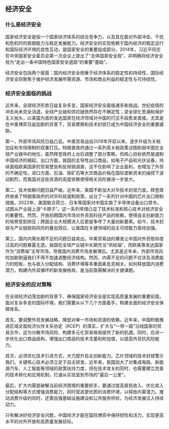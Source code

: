 ## 经济安全

### 什么是经济安全

​	国家经济安全是指一个国家经济体系的综合竞争力，以及其在面对外部冲击、干扰和危机时的抵御能力与稳定发展能力。经济安全的实现依赖于国内经济的稳定运行和国际经济环境的良性互动，是国家安全的重要组成部分。2014年，习近平同志在中央国家安全委员会第一次会议上提出了“总体国家安全观”，并明确将经济安全视为“走出一条中国特色国家安全道路”的重要“基础”。

​	经济安全包括两个层面：国内经济安全侧重于经济体系的稳定性和持续性，国际经济安全则聚焦于维护经济发展所需资源、市场和商业利益的稳定性与可持续性。

### 经济安全面临的挑战

​	近年来，全球经济形势日益复杂多变，国家经济安全面临诸多新挑战。世纪疫情的冲击尚未完全消退，全球产业链和供应链依然存在不确定性；逆全球化思潮和保护主义抬头，以美国为首的发达国家在经济领域对中国的打压手段愈发直接。尤其是在中美博弈日益加剧的背景下，贸易摩擦和技术封锁已成为中国经济安全的重要威胁。

​	第一，外部市场风险日益凸显。中美贸易战自2018年开启以来，逐步升级为关税加征和市场限制的双重打压。特朗普政府通过一系列高关税政策试图削弱中国在全球产业链中的地位，虽然拜登政府上台后调整了部分策略，但核心目标依然是遏制中国经济的崛起。出口方面，我国的主导性出口商品，如电子产品和光伏设备，持续面临欧美国家的贸易壁垒和反倾销调查，这不仅影响了企业盈利，也增加了外贸的不确定性。进口方面，石油、铁矿石等大宗商品价格在国际垄断资本的操控下波动剧烈，而我国对这些资源的高度依赖使得相关风险被进一步放大。

​	第二，技术依赖问题日益严峻。近年来，美国不断加大对华技术封锁力度。拜登政府继承了特朗普政府的对华科技遏制政策，出台了一系列针对中国的芯片出口限制措施。2022年，美国联合荷兰、日本等国家对中国实施了半导体设备出口禁令，试图从产业链上游“卡脖子”。这一系列举措凸显了技术标准和核心技术对经济安全的重要性。然而，开放初期国内市场对外资高科技产品的依赖，使得自主创新能力的培育受到挤压；跨国企业大规模进入后更是争夺了大量创新要素。如今，技术封锁与产业链脱钩风险的叠加效应，让我国在关键领域的自主可控能力亟待加强。

​	第三，国内内需长期不足的问题日益突出。中美贸易战的爆发让中国对外贸依存度过高的问题暴露无遗。我国在全球产业链中长期充当“供给端”，而欧美等发达国家作为“消费端”主导市场，导致国内消费市场发展滞后。尤其是近年来，外部市场风险加剧倒逼我们不得不加速调整经济结构。然而，内需不足的问题不仅涉及消费能力的短板，也与收入分配结构、消费环境等多重因素息息相关。如何释放国内消费潜力，构建内外双循环的新发展格局，是当前亟需解决的关键课题。

### 经济安全的应对策略

​	在全球经济动荡加剧的背景下，确保国家经济安全是实现高质量发展的重要前提。面对复杂多变的国际环境，我们需要从以下几个方面着手，构建全面的经济安全保障体系。

​	首先，要调整外贸发展战略，降低对单一市场和资源的依赖。近年来，中国积极推进区域全面经济伙伴关系协定（RCEP）的落实，扩大与“一带一路”沿线国家的贸易合作，这为分散市场风险、构建多元化贸易格局提供了新的机遇。同时，应进一步优化出口商品结构，增强出口商品的技术含量和附加值，以提高外贸抗风险能力。

​	其次，必须优化技术引进方式，大力提升自主创新能力。芯片领域的技术封锁警示我们，关键核心技术必须立足于自主研发。近年来，我国加大了对集成电路、新能源汽车、人工智能等领域的政策扶持力度，但在技术攻关的同时，也需要建立完善的技术转化和应用机制，打通从实验室到市场的“最后一公里”。

​	最后，扩大内需是破解当前经济困境的重要抓手。要通过提高居民收入、优化收入分配结构等方式增强消费能力，同时营造更优质的消费环境，以释放内需潜力。推动消费升级的同时，还需加强基础设施建设和公共服务供给，为经济发展注入持续动力。

只有解决好经济安全问题，中国经济才能在国际博弈中保持韧性和活力，实现更高水平的对外开放和高质量发展目标。